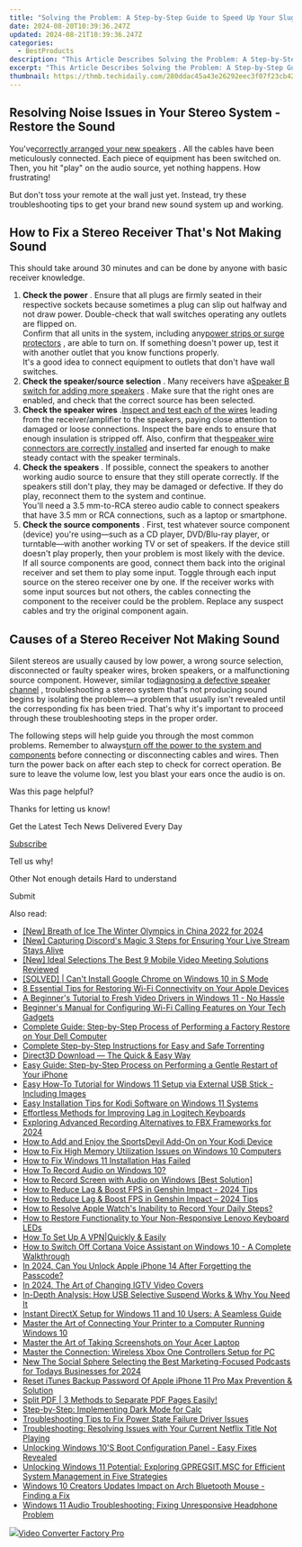 ```yaml
---
title: "Solving the Problem: A Step-by-Step Guide to Speed Up Your Sluggish WiFi"
date: 2024-08-20T10:39:36.247Z
updated: 2024-08-21T10:39:36.247Z
categories:
  - BestProducts
description: "This Article Describes Solving the Problem: A Step-by-Step Guide to Speed Up Your Sluggish WiFi"
excerpt: "This Article Describes Solving the Problem: A Step-by-Step Guide to Speed Up Your Sluggish WiFi"
thumbnail: https://thmb.techidaily.com/280ddac45a43e26292eec3f07f23cb423510585b526fcae65189b9637edf5522.jpg
---
```


## Resolving Noise Issues in Your Stereo System - Restore the Sound
 You've[correctly arranged your new speakers](https://www.lifewire.com/placing-speakers-correctly-3134857) . All the cables have been meticulously connected. Each piece of equipment has been switched on. Then, you hit "play" on the audio source, yet nothing happens. How frustrating!

 But don't toss your remote at the wall just yet. Instead, try these troubleshooting tips to get your brand new sound system up and working.

## How to Fix a Stereo Receiver That's Not Making Sound

 This should take around 30 minutes and can be done by anyone with basic receiver knowledge.

1. **Check the power** . Ensure that all plugs are firmly seated in their respective sockets because sometimes a plug can slip out halfway and not draw power. Double-check that wall switches operating any outlets are flipped on.  
 Confirm that all units in the system, including any[power strips or surge protectors](https://www.lifewire.com/surge-protectors-4145796) , are able to turn on. If something doesn't power up, test it with another outlet that you know functions properly.  
 It's a good idea to connect equipment to outlets that don't have wall switches.
2. **Check the speaker/source selection** . Many receivers have a[Speaker B switch for adding more speakers](https://www.lifewire.com/benefits-of-adding-speakers-using-b-switch-3134657) . Make sure that the right ones are enabled, and check that the correct source has been selected.
3. **Check the speaker wires** .[Inspect and test each of the wires](https://www.lifewire.com/quickly-test-speaker-connections-3135135) leading from the receiver/amplifier to the speakers, paying close attention to damaged or loose connections. Inspect the bare ends to ensure that enough insulation is stripped off. Also, confirm that the[speaker wire connectors are correctly installed](https://www.lifewire.com/choose-different-speakerwire-connectors-4135435) and inserted far enough to make steady contact with the speaker terminals.
4. **Check the speakers** . If possible, connect the speakers to another working audio source to ensure that they still operate correctly. If the speakers still don't play, they may be damaged or defective. If they do play, reconnect them to the system and continue.  
 You'll need a 3.5 mm-to-RCA stereo audio cable to connect speakers that have 3.5 mm or RCA connections, such as a laptop or smartphone.
5. **Check the source components** . First, test whatever source component (device) you're using—such as a CD player, DVD/Blu-ray player, or turntable—with another working TV or set of speakers. If the device still doesn't play properly, then your problem is most likely with the device.  
 If all source components are good, connect them back into the original receiver and set them to play some input. Toggle through each input source on the stereo receiver one by one. If the receiver works with some input sources but not others, the cables connecting the component to the receiver could be the problem. Replace any suspect cables and try the original component again.

## Causes of a Stereo Receiver Not Making Sound

 Silent stereos are usually caused by low power, a wrong source selection, disconnected or faulty speaker wires, broken speakers, or a malfunctioning source component. However, similar to[diagnosing a defective speaker channel](https://www.lifewire.com/troubleshoot-speaker-channel-3135138) , troubleshooting a stereo system that's not producing sound begins by isolating the problem—a problem that usually isn't revealed until the corresponding fix has been tried. That's why it's important to proceed through these troubleshooting steps in the proper order.

 The following steps will help guide you through the most common problems. Remember to always[turn off the power to the system and components](https://www.lifewire.com/reboot-your-stereo-3135144) before connecting or disconnecting cables and wires. Then turn the power back on after each step to check for correct operation. Be sure to leave the volume low, lest you blast your ears once the audio is on.

Was this page helpful?

Thanks for letting us know!

 Get the Latest Tech News Delivered Every Day

[Subscribe](https://www.lifewire.com/#)

Tell us why!

 Other  Not enough details  Hard to understand

 Submit

<ins class="adsbygoogle"
     style="display:block"
     data-ad-format="autorelaxed"
     data-ad-client="ca-pub-7571918770474297"
     data-ad-slot="1223367746"></ins>



<ins class="adsbygoogle"
     style="display:block"
     data-ad-client="ca-pub-7571918770474297"
     data-ad-slot="8358498916"
     data-ad-format="auto"
     data-full-width-responsive="true"></ins>

<span class="atpl-alsoreadstyle">Also read:</span>
<div><ul>
<li><a href="https://fox-boxes.techidaily.com/new-breath-of-ice-the-winter-olympics-in-china-2022-for-2024/"><u>[New] Breath of Ice  The Winter Olympics in China 2022 for 2024</u></a></li>
<li><a href="https://screen-recording.techidaily.com/new-capturing-discords-magic-3-steps-for-ensuring-your-live-stream-stays-alive/"><u>[New] Capturing Discord's Magic  3 Steps for Ensuring Your Live Stream Stays Alive</u></a></li>
<li><a href="https://screen-video-capture.techidaily.com/new-ideal-selections-the-best-9-mobile-video-meeting-solutions-reviewed/"><u>[New] Ideal Selections  The Best 9 Mobile Video Meeting Solutions Reviewed</u></a></li>
<li><a href="https://tech-renaissance.techidaily.com/1723808269703-solved-cant-install-google-chrome-on-windows-10-in-s-mode/"><u>[SOLVED] | Can't Install Google Chrome on Windows 10 in S Mode</u></a></li>
<li><a href="https://fox-that.techidaily.com/8-essential-tips-for-restoring-wi-fi-connectivity-on-your-apple-devices/"><u>8 Essential Tips for Restoring Wi-Fi Connectivity on Your Apple Devices</u></a></li>
<li><a href="https://tech-renaissance.techidaily.com/a-beginners-tutorial-to-fresh-video-drivers-in-windows-11-no-hassle/"><u>A Beginner's Tutorial to Fresh Video Drivers in Windows 11 - No Hassle</u></a></li>
<li><a href="https://tech-renaissance.techidaily.com/beginners-manual-for-configuring-wi-fi-calling-features-on-your-tech-gadgets/"><u>Beginner's Manual for Configuring Wi-Fi Calling Features on Your Tech Gadgets</u></a></li>
<li><a href="https://tech-renaissance.techidaily.com/complete-guide-step-by-step-process-of-performing-a-factory-restore-on-your-dell-computer/"><u>Complete Guide: Step-by-Step Process of Performing a Factory Restore on Your Dell Computer</u></a></li>
<li><a href="https://tech-renaissance.techidaily.com/complete-step-by-step-instructions-for-easy-and-safe-torrenting/"><u>Complete Step-by-Step Instructions for Easy and Safe Torrenting</u></a></li>
<li><a href="https://tech-renaissance.techidaily.com/direct3d-download-the-quick-and-easy-way/"><u>Direct3D Download — The Quick & Easy Way</u></a></li>
<li><a href="https://fox-that.techidaily.com/easy-guide-step-by-step-process-on-performing-a-gentle-restart-of-your-iphone/"><u>Easy Guide: Step-by-Step Process on Performing a Gentle Restart of Your iPhone</u></a></li>
<li><a href="https://tech-renaissance.techidaily.com/easy-how-to-tutorial-for-windows-11-setup-via-external-usb-stick-including-images/"><u>Easy How-To Tutorial for Windows 11 Setup via External USB Stick - Including Images</u></a></li>
<li><a href="https://tech-renaissance.techidaily.com/easy-installation-tips-for-kodi-software-on-windows-11-systems/"><u>Easy Installation Tips for Kodi Software on Windows 11 Systems</u></a></li>
<li><a href="https://tech-renaissance.techidaily.com/effortless-methods-for-improving-lag-in-logitech-keyboards/"><u>Effortless Methods for Improving Lag in Logitech Keyboards</u></a></li>
<li><a href="https://screen-sharing-recording.techidaily.com/exploring-advanced-recording-alternatives-to-fbx-frameworks-for-2024/"><u>Exploring Advanced Recording Alternatives to FBX Frameworks for 2024</u></a></li>
<li><a href="https://tech-renaissance.techidaily.com/how-to-add-and-enjoy-the-sportsdevil-add-on-on-your-kodi-device/"><u>How to Add and Enjoy the SportsDevil Add-On on Your Kodi Device</u></a></li>
<li><a href="https://tech-renaissance.techidaily.com/how-to-fix-high-memory-utilization-issues-on-windows-10-computers/"><u>How to Fix High Memory Utilization Issues on Windows 10 Computers</u></a></li>
<li><a href="https://tech-renaissance.techidaily.com/1723808223559-how-to-fix-windows-11-installation-has-failed/"><u>How to Fix Windows 11 Installation Has Failed</u></a></li>
<li><a href="https://extra-lessons.techidaily.com/how-to-record-audio-on-windows-10/"><u>How To Record Audio on Windows 10?</u></a></li>
<li><a href="https://tech-renaissance.techidaily.com/how-to-record-screen-with-audio-on-windows-best-solution/"><u>How to Record Screen with Audio on Windows [Best Solution]</u></a></li>
<li><a href="https://tech-renaissance.techidaily.com/how-to-reduce-lag-and-boost-fps-in-genshin-impact-2024-tips/"><u>How to Reduce Lag & Boost FPS in Genshin Impact - 2024 Tips</u></a></li>
<li><a href="https://tech-renaissance.techidaily.com/1723808264149-how-to-reduce-lag-and-boost-fps-in-genshin-impact-2024-tips/"><u>How to Reduce Lag & Boost FPS in Genshin Impact – 2024 Tips</u></a></li>
<li><a href="https://techtrends.techidaily.com/how-to-resolve-apple-watchs-inability-to-record-your-daily-steps/"><u>How to Resolve Apple Watch's Inability to Record Your Daily Steps?</u></a></li>
<li><a href="https://tech-renaissance.techidaily.com/how-to-restore-functionality-to-your-non-responsive-lenovo-keyboard-leds/"><u>How to Restore Functionality to Your Non-Responsive Lenovo Keyboard LEDs</u></a></li>
<li><a href="https://tech-renaissance.techidaily.com/how-to-set-up-a-vpnquickly-and-easily/"><u>How To Set Up A VPN|Quickly & Easily</u></a></li>
<li><a href="https://tech-renaissance.techidaily.com/how-to-switch-off-cortana-voice-assistant-on-windows-10-a-complete-walkthrough/"><u>How to Switch Off Cortana Voice Assistant on Windows 10 - A Complete Walkthrough</u></a></li>
<li><a href="https://ios-unlock.techidaily.com/in-2024-can-you-unlock-apple-iphone-14-after-forgetting-the-passcode-by-drfone-ios/"><u>In 2024, Can You Unlock Apple iPhone 14 After Forgetting the Passcode?</u></a></li>
<li><a href="https://instagram-video-recordings.techidaily.com/in-2024-the-art-of-changing-igtv-video-covers/"><u>In 2024, The Art of Changing IGTV Video Covers</u></a></li>
<li><a href="https://tech-renaissance.techidaily.com/in-depth-analysis-how-usb-selective-suspend-works-and-why-you-need-it/"><u>In-Depth Analysis: How USB Selective Suspend Works & Why You Need It</u></a></li>
<li><a href="https://tech-renaissance.techidaily.com/instant-directx-setup-for-windows-11-and-10-users-a-seamless-guide/"><u>Instant DirectX Setup for Windows 11 and 10 Users: A Seamless Guide</u></a></li>
<li><a href="https://tech-renaissance.techidaily.com/master-the-art-of-connecting-your-printer-to-a-computer-running-windows-10/"><u>Master the Art of Connecting Your Printer to a Computer Running Windows 10</u></a></li>
<li><a href="https://tech-renaissance.techidaily.com/master-the-art-of-taking-screenshots-on-your-acer-laptop/"><u>Master the Art of Taking Screenshots on Your Acer Laptop</u></a></li>
<li><a href="https://tech-renaissance.techidaily.com/master-the-connection-wireless-xbox-one-controllers-setup-for-pc/"><u>Master the Connection: Wireless Xbox One Controllers Setup for PC</u></a></li>
<li><a href="https://voice-adjusting.techidaily.com/new-the-social-sphere-selecting-the-best-marketing-focused-podcasts-for-todays-businesses-for-2024/"><u>New The Social Sphere Selecting the Best Marketing-Focused Podcasts for Todays Businesses for 2024</u></a></li>
<li><a href="https://ios-unlock.techidaily.com/reset-itunes-backup-password-of-apple-iphone-11-pro-max-prevention-and-solution-by-drfone-ios/"><u>Reset iTunes Backup Password Of Apple iPhone 11 Pro Max Prevention & Solution</u></a></li>
<li><a href="https://tech-renaissance.techidaily.com/1723808346948-split-pdf-3-methods-to-separate-pdf-pages-easily/"><u>Split PDF | 3 Methods to Separate PDF Pages Easily!</u></a></li>
<li><a href="https://win11-tips.techidaily.com/step-by-step-implementing-dark-mode-for-calc/"><u>Step-by-Step: Implementing Dark Mode for Calc</u></a></li>
<li><a href="https://tech-renaissance.techidaily.com/troubleshooting-tips-to-fix-power-state-failure-driver-issues/"><u>Troubleshooting Tips to Fix Power State Failure Driver Issues</u></a></li>
<li><a href="https://techtrends.techidaily.com/troubleshooting-resolving-issues-with-your-current-netflix-title-not-playing/"><u>Troubleshooting: Resolving Issues with Your Current Netflix Title Not Playing</u></a></li>
<li><a href="https://tech-renaissance.techidaily.com/unlocking-windows-10s-boot-configuration-panel-easy-fixes-revealed/"><u>Unlocking Windows 10'S Boot Configuration Panel - Easy Fixes Revealed</u></a></li>
<li><a href="https://tech-renaissance.techidaily.com/unlocking-windows-11-potential-exploring-gpregsitmsc-for-efficient-system-management-in-five-strategies/"><u>Unlocking Windows 11 Potential: Exploring GPREGSIT.MSC for Efficient System Management in Five Strategies</u></a></li>
<li><a href="https://tech-renaissance.techidaily.com/windows-10-creators-updates-impact-on-arch-bluetooth-mouse-finding-a-fix/"><u>Windows 10 Creators Updates Impact on Arch Bluetooth Mouse - Finding a Fix</u></a></li>
<li><a href="https://tech-renaissance.techidaily.com/windows-11-audio-troubleshooting-fixing-unresponsive-headphone-problem/"><u>Windows 11 Audio Troubleshooting: Fixing Unresponsive Headphone Problem</u></a></li>
</ul></div>

<!-- affiliate ads begin -->
<a href="https://secure.2checkout.com/order/checkout.php?PRODS=4537547&QTY=1&AFFILIATE=108875&CART=1"><img src="https://secure.avangate.com/images/merchant/4b0a0290ad7df100b77e86839989a75e/products/vcfpro.png" border="0">Video Converter Factory Pro</a>
<!-- affiliate ads end -->